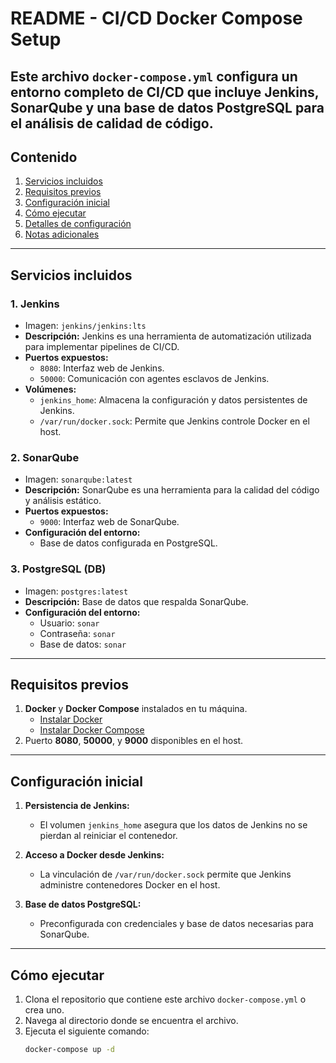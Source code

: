 
# README - CI/CD Docker Compose Setup

Este archivo `docker-compose.yml` configura un entorno completo de CI/CD que incluye **Jenkins**, **SonarQube** y una base de datos **PostgreSQL** para el análisis de calidad de código.
---

## **Contenido**
1. [Servicios incluidos](#servicios-incluidos)
2. [Requisitos previos](#requisitos-previos)
3. [Configuración inicial](#configuración-inicial)
4. [Cómo ejecutar](#cómo-ejecutar)
5. [Detalles de configuración](#detalles-de-configuración)
6. [Notas adicionales](#notas-adicionales)

---

## **Servicios incluidos**
### **1. Jenkins**
- Imagen: `jenkins/jenkins:lts`
- **Descripción:** Jenkins es una herramienta de automatización utilizada para implementar pipelines de CI/CD.
- **Puertos expuestos:**
  - `8080`: Interfaz web de Jenkins.
  - `50000`: Comunicación con agentes esclavos de Jenkins.
- **Volúmenes:**
  - `jenkins_home`: Almacena la configuración y datos persistentes de Jenkins.
  - `/var/run/docker.sock`: Permite que Jenkins controle Docker en el host.

### **2. SonarQube**
- Imagen: `sonarqube:latest`
- **Descripción:** SonarQube es una herramienta para la calidad del código y análisis estático.
- **Puertos expuestos:**
  - `9000`: Interfaz web de SonarQube.
- **Configuración del entorno:**
  - Base de datos configurada en PostgreSQL.

### **3. PostgreSQL (DB)**
- Imagen: `postgres:latest`
- **Descripción:** Base de datos que respalda SonarQube.
- **Configuración del entorno:**
  - Usuario: `sonar`
  - Contraseña: `sonar`
  - Base de datos: `sonar`

---

## **Requisitos previos**
1. **Docker** y **Docker Compose** instalados en tu máquina.
   - [Instalar Docker](https://docs.docker.com/get-docker/)
   - [Instalar Docker Compose](https://docs.docker.com/compose/install/)
2. Puerto **8080**, **50000**, y **9000** disponibles en el host.

---

## **Configuración inicial**
1. **Persistencia de Jenkins:**
   - El volumen `jenkins_home` asegura que los datos de Jenkins no se pierdan al reiniciar el contenedor.
2. **Acceso a Docker desde Jenkins:**
   - La vinculación de `/var/run/docker.sock` permite que Jenkins administre contenedores Docker en el host.

3. **Base de datos PostgreSQL:**
   - Preconfigurada con credenciales y base de datos necesarias para SonarQube.

---

## **Cómo ejecutar**
1. Clona el repositorio que contiene este archivo `docker-compose.yml` o crea uno.
2. Navega al directorio donde se encuentra el archivo.
3. Ejecuta el siguiente comando:
   ```bash
   docker-compose up -d
